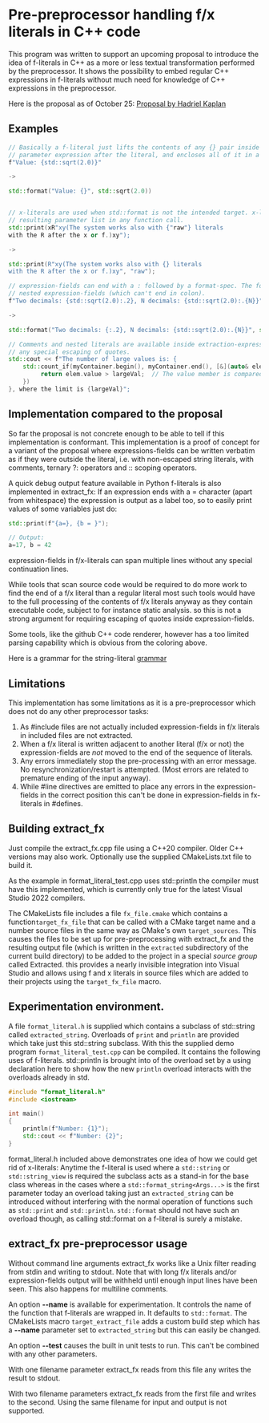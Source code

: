 # Pre-preprocessor handling f/x literals in C++ code

This program was written to support an upcoming proposal to introduce the idea of f-literals in C++ as a more or less textual transformation performed by the preprocessor. It shows the possibility to embed regular C++ expressions in f-literals without much need for knowledge of C++ expressions in the preprocessor.

Here is the proposal as of October 25: [Proposal by Hadriel Kaplan](http://api.csswg.org/bikeshed/?url=https://raw.githubusercontent.com/hadrielk/cpp-proposals/main/f-string/f-string-r2.bs&force=1)

## Examples

```C++
// Basically a f-literal just lifts the contents of any {} pair inside it to a separate function 
// parameter expression after the literal, and encloses all of it in a std::format call.
f"Value: {std::sqrt(2.0)}"

->

std::format("Value: {}", std::sqrt(2.0))


// x-literals are used when std::format is not the intended target. x-literals don't enclose the 
// resulting parameter list in any function call.
std::print(xR"xy(The system works also with {"raw"} literals
with the R after the x or f.)xy");

->

std::print(R"xy(The system works also with {} literals
with the R after the x or f.)xy", "raw");

// expression-fields can end with a : followed by a format-spec. The format-spec can contain
// nested expression-fields (which can't end in colon).
f"Two decimals: {std::sqrt(2.0):.2}, N decimals: {std::sqrt(2.0):.{N}}"

->

std::format("Two decimals: {:.2}, N decimals: {std::sqrt(2.0):.{N}}", std::sqrt(2.0), std::sqrt(2.0), N);

// Comments and nested literals are available inside extraction-expressions without
// any special escaping of quotes.
std::cout << f"The number of large values is: {
    std::count_if(myContainer.begin(), myContainer.end(), [&](auto& elem) { 
         return elem.value > largeVal;  // The value member is compared.
    })
}, where the limit is {largeVal}";

```

## Implementation compared to the proposal

So far the proposal is not concrete enough to be able to tell if this implementation is conformant. This implementation is a proof
of concept for a variant of the proposal where expressions-fields can be written verbatim as if they were outside the literal, i.e.
with non-escaped string literals, with comments, ternary ?: operators and :: scoping operators.

A quick debug output feature available in Python f-literals is also implemented in extract_fx: If an expression ends with a =
character (apart from whitespace) the expression is output as a label too, so to easily print values of some variables just do:

```c++
std::print(f"{a=}, {b = }");

// Output:
a=17, b = 42
```

expression-fields in f/x-literals can span multiple lines without any special continuation lines.

While tools that scan source code would be required to do more work to find the end of a f/x literal than a regular literal most
such tools would have to the full processing of the contents of f/x literals anyway as they contain executable code, subject to for
instance static analysis. so this is not a strong argument for requiring escaping of quotes inside expression-fields.

Some tools, like the github C++ code renderer, however has a too limited parsing capability which is obvious from the coloring
above.

Here is a grammar for the string-literal [grammar](grammar.md)

## Limitations

This implementation has some limitations as it is a pre-preprocessor which does not do any other preprocessor tasks:

1. As #include files are not actually included expression-fields in f/x literals in included files are not extracted.
2. When a f/x literal is written adjacent to another literal (f/x or not) the expression-fields are _not_ moved to the end of the sequence of literals.
3. Any errors immediately stop the pre-processing with an error message. No resynchronization/restart is attempted. (Most errors are
    related to premature ending of the input anyway).
4. While #line directives are emitted to place any errors in the expression-fields in the correct position this can't be done in expression-fields in fx-literals in #defines.


## Building extract_fx

Just compile the extract_fx.cpp file using a C++20 compiler. Older C++ versions may also work. Optionally use the supplied
CMakeLists.txt file to build it. 

As the example in format_literal_test.cpp uses std::println the compiler must have this implemented, which is currently only true for the latest Visual Studio 2022 compilers.

The CMakeLists file includes a file `fx_file.cmake` which contains a function`target_fx_file` that can be called with a CMake target name and a number source files in the same way as CMake's own `target_sources`. This causes the files to be set up for pre-preprocessing with extract_fx and the resulting output file (which is written in the `extracted` subdirectory of the current build directory) to be added to the project in a special *source group* called Extracted. this provides a nearly invisible integration into Visual Studio and allows using f and x literals in source files which are added to their projects using the `target_fx_file` macro.

## Experimentation environment.

A file `format_literal.h` is supplied which contains a subclass of std::string called `extracted_string`. Overloads of `print` and
`println` are provided which take just this std::string subclass. With this the supplied demo program `format_literal_test.cpp` can
be compiled. It contains the following uses of f-literals. std::println is brought into of the overload set by a using declaration here to show how the new `println` overload interacts with the overloads already in std.

```C++
#include "format_literal.h"
#include <iostream>

int main()
{
    println(f"Number: {1}");
    std::cout << f"Number: {2}";
}
```

format_literal.h included above demonstrates one idea of how we could get rid of x-literals: Anytime the f-literal is used where a `std::string` or
`std::string_view` is required the subclass acts as a stand-in for the base class whereas in the cases where a `std::format_string<Args...>` is
the first parameter today an overload taking just an `extracted_string` can be introduced without interfering with the normal operation of
functions such as `std::print` and `std::println`. `std::format` should not have such an overload though, as calling std::format on a
f-literal is surely a mistake.

## extract_fx pre-preprocessor usage

Without command line arguments extract_fx works like a Unix filter reading from stdin and writing to stdout. Note that with long f/x
literals and/or expression-fields output will be withheld until enough input lines have been seen. This also happens for multiline comments.

An option **--name** is available for experimentation. It controls the name of the function that f-literals are wrapped in. It defaults to `std::format`. The CMakeLists macro `target_extract_file` adds a custom build step which has a **--name** parameter set to `extracted_string` but this can easily be changed.

An option **--test** causes the built in unit tests to run. This can't be combined with any other parameters.

With one filename parameter extract_fx reads from this file any writes the result to stdout.

With two filename parameters extract_fx reads from the first file and writes to the second. Using the same filename for input and output is not supported.
